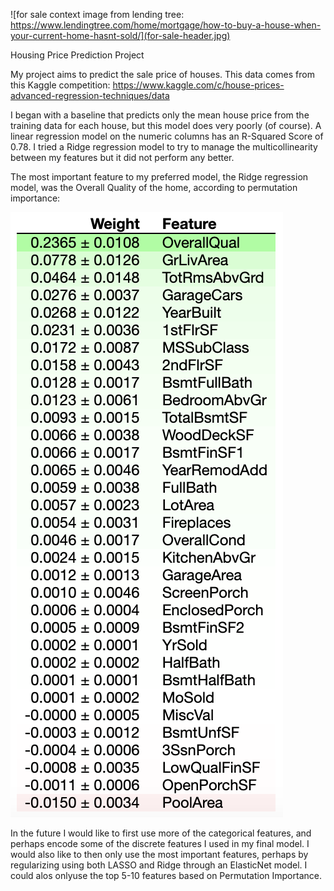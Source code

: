 ![for sale context image from lending tree: https://www.lendingtree.com/home/mortgage/how-to-buy-a-house-when-your-current-home-hasnt-sold/](for-sale-header.jpg)

Housing Price Prediction Project

My project aims to predict the sale price of houses. This data comes from this Kaggle competition: https://www.kaggle.com/c/house-prices-advanced-regression-techniques/data

I began with a baseline that predicts only the mean house price from the training data for each house, but this model does very poorly (of course). A linear regression model on the numeric columns has an R-Squared Score of 0.78. I tried a Ridge regression model to try to manage the multicollinearity between my features but it did not perform any better. 

The most important feature to my preferred model, the Ridge regression model, was the Overall Quality of the home, according to permutation importance:

![feature importance from eli5 output for the ridge regression model](feature-importance-ridge.png)

In the future I would like to first use more of the categorical features, and perhaps encode some of the discrete features I used in my final model. I would also like to then only use the most important features, perhaps by regularizing using both LASSO and Ridge through an ElasticNet model. I could alos onlyuse the top 5-10 features based on Permutation Importance.